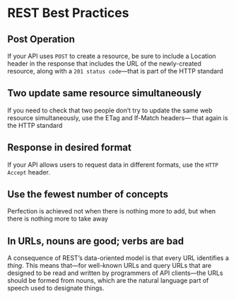 # REST Best Practices

## Post Operation
If your API uses `POST` to create a resource, be sure to include a Location header in the response that includes the URL of the newly-created resource, along with a `201 status code`—that is part of the HTTP standard
## Two update same resource simultaneously
If you need to check that two people don’t try to update the same web resource simultaneously, use the ETag and If-Match headers— that again is the HTTP standard
## Response in desired format
If your API allows users to request data in different formats, use the `HTTP Accept` header.
## Use the fewest number of concepts
Perfection is achieved not when there is nothing more to add, but when there is nothing more to take away
## In URLs, nouns are good; verbs are bad
A consequence of REST’s data-oriented model is that every URL identifies a _thing_. This means that—for well-known URLs and query URLs that are designed to be read and written by programmers of API clients—the URLs should be formed from nouns, which are the natural language part of speech used to designate things.
